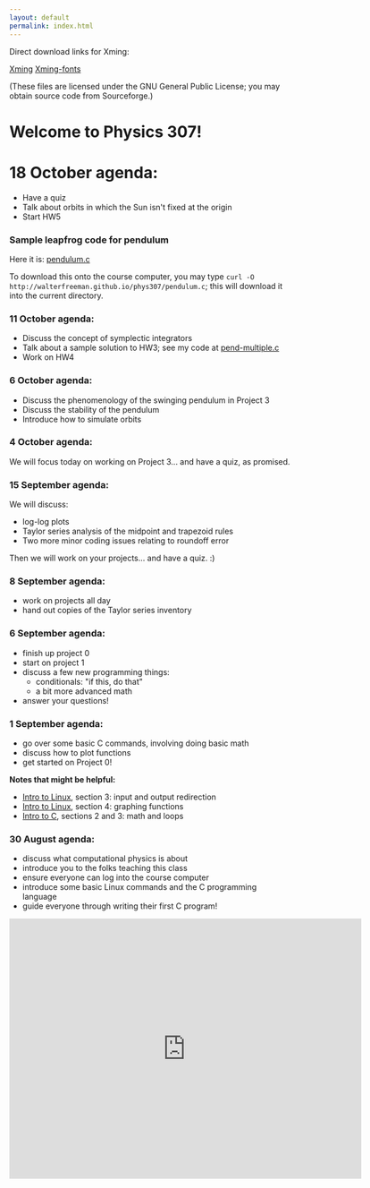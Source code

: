 ```yaml
---
layout: default
permalink: index.html
---
```


Direct download links for Xming:

<a href="Xming-6-9-0-31-setup.exe">Xming</a>
<a href="Xming-fonts-7-7-0-10-setup.exe">Xming-fonts</a>

(These files are licensed under the GNU General Public License; you may obtain source code from Sourceforge.)

<h1> Welcome to Physics 307!</h1>

# 18 October agenda:

* Have a quiz
* Talk about orbits in which the Sun isn't fixed at the origin
* Start HW5

### Sample leapfrog code for pendulum

Here it is: <a href="pendulum.c">pendulum.c</a>

To download this onto the course computer, you may type `curl -O http://walterfreeman.github.io/phys307/pendulum.c`; this will download
it into the current directory.

### 11 October agenda:

* Discuss the concept of symplectic integrators
* Talk about a sample solution to HW3; see my code at <a href="pend-multiple.c">pend-multiple.c</a>
* Work on HW4

### 6 October agenda:

* Discuss the phenomenology of the swinging pendulum in Project 3
* Discuss the stability of the pendulum
* Introduce how to simulate orbits

### 4 October agenda:

We will focus today on working on Project 3... and have a quiz, as promised.

### 15 September agenda:

We will discuss:

* log-log plots
* Taylor series analysis of the midpoint and trapezoid rules
* Two more minor coding issues relating to roundoff error

Then we will work on your projects... and have a quiz. :)

### 8 September agenda:

* work on projects all day
* hand out copies of the Taylor series inventory

### 6 September agenda:

* finish up project 0
* start on project 1
* discuss a few new programming things:
   * conditionals: "if this, do that"
   * a bit more advanced math
* answer your questions!

### 1 September agenda:

* go over some basic C commands, involving doing basic math
* discuss how to plot functions
* get started on Project 0!

**Notes that might be helpful:**

* [Intro to Linux](notes/linux.html), section 3: input and output redirection
* [Intro to Linux](notes/linux.html), section 4: graphing functions
* [Intro to C](notes/c.html), sections 2 and 3: math and loops


### 30 August agenda:
* discuss what computational physics is about
* introduce you to the folks teaching this class
* ensure everyone can log into the course computer
* introduce some basic Linux commands and the C programming language
* guide everyone through writing their first C program!

<iframe width="630" height="465" src="https://www.youtube.com/embed/PrIk6dKcdoU" frameborder="0" allowfullscreen></iframe>
